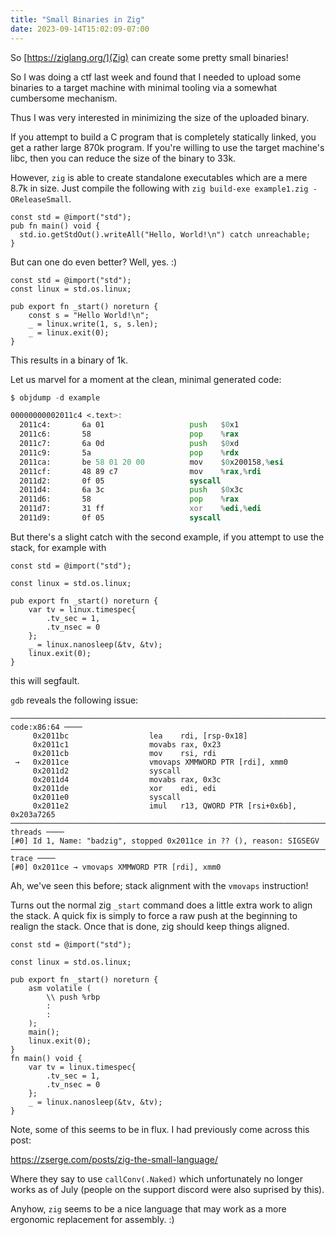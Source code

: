 ```yaml
---
title: "Small Binaries in Zig"
date: 2023-09-14T15:02:09-07:00
---
```

So [https://ziglang.org/](Zig) can create some pretty small binaries!

So I was doing a ctf last week and found that I needed to upload
some binaries to a target machine with minimal tooling via a somewhat
cumbersome mechanism.

Thus I was very interested in minimizing the size of the uploaded binary.
<!--more-->

If you attempt to build a C program that is completely statically linked,
you get a rather large 870k program. If you're willing to use the
target machine's libc, then you can reduce the size of the binary to
33k.

However, `zig` is able to create standalone executables which are a mere
8.7k in size.  Just compile the following with `zig build-exe example1.zig -OReleaseSmall`.

```zig
const std = @import("std");
pub fn main() void {
  std.io.getStdOut().writeAll("Hello, World!\n") catch unreachable;
}
```

But can one do even better? Well, yes. :)

```zig
const std = @import("std");
const linux = std.os.linux;

pub export fn _start() noreturn {
    const s = "Hello World!\n";
    _ = linux.write(1, s, s.len);
    _ = linux.exit(0);
}
```

This results in a binary of 1k.

Let us marvel for a moment at the clean, minimal generated code:

```asm
$ objdump -d example

00000000002011c4 <.text>:
  2011c4:       6a 01                   push   $0x1
  2011c6:       58                      pop    %rax
  2011c7:       6a 0d                   push   $0xd
  2011c9:       5a                      pop    %rdx
  2011ca:       be 58 01 20 00          mov    $0x200158,%esi
  2011cf:       48 89 c7                mov    %rax,%rdi
  2011d2:       0f 05                   syscall
  2011d4:       6a 3c                   push   $0x3c
  2011d6:       58                      pop    %rax
  2011d7:       31 ff                   xor    %edi,%edi
  2011d9:       0f 05                   syscall
```


But there's a slight catch with the second example, if you attempt to use the stack, for example with

```zig
const std = @import("std");

const linux = std.os.linux;

pub export fn _start() noreturn {
    var tv = linux.timespec{
        .tv_sec = 1,
        .tv_nsec = 0
    };
    _ = linux.nanosleep(&tv, &tv);
    linux.exit(0);
}
```

this will segfault. 

`gdb` reveals the following issue:

```
─────────────────────────────────────────────────────────────────────────────────────────────────────── code:x86:64 ────
     0x2011bc                  lea    rdi, [rsp-0x18]
     0x2011c1                  movabs rax, 0x23
     0x2011cb                  mov    rsi, rdi
 →   0x2011ce                  vmovaps XMMWORD PTR [rdi], xmm0
     0x2011d2                  syscall
     0x2011d4                  movabs rax, 0x3c
     0x2011de                  xor    edi, edi
     0x2011e0                  syscall
     0x2011e2                  imul   r13, QWORD PTR [rsi+0x6b], 0x203a7265
─────────────────────────────────────────────────────────────────────────────────────────────────────────── threads ────
[#0] Id 1, Name: "badzig", stopped 0x2011ce in ?? (), reason: SIGSEGV
───────────────────────────────────────────────────────────────────────────────────────────────────────────── trace ────
[#0] 0x2011ce → vmovaps XMMWORD PTR [rdi], xmm0
```

Ah, we've seen this before; stack alignment with the `vmovaps` instruction!

Turns out the normal zig `_start` command does a little extra work to align the stack. A quick fix is simply to
force a raw push at the beginning to realign the stack. Once that is done, zig should keep things aligned.

```zig
const std = @import("std");

const linux = std.os.linux;

pub export fn _start() noreturn {
    asm volatile (
        \\ push %rbp
        :
        :
    );
    main();
    linux.exit(0);
}
fn main() void {
    var tv = linux.timespec{
        .tv_sec = 1,
        .tv_nsec = 0
    };
    _ = linux.nanosleep(&tv, &tv);
}
```

Note, some of this seems to be in flux. I had previously come across this post:

https://zserge.com/posts/zig-the-small-language/

Where they say to use `callConv(.Naked)` which unfortunately no longer works as
of July (people on the support discord were also suprised by this).

Anyhow, `zig` seems to be a nice language that may work as a more ergonomic
replacement for assembly. :)
